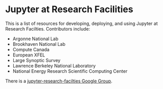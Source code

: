# Jupyter at Research Facilities

This is a list of resources for developing, deploying, and using Jupyter at
Research Facilties. Contributors include:

* Argonne National Lab
* Brookhaven National Lab
* Compute Canada
* European XFEL
* Large Synoptic Survey
* Lawrence Berkeley National Laboratory
* National Energy Research Scientific Computing Center

There is a [jupyter-research-facilties Google Group](https://groups.google.com/forum/#!forum/jupyter-research-facilities).
